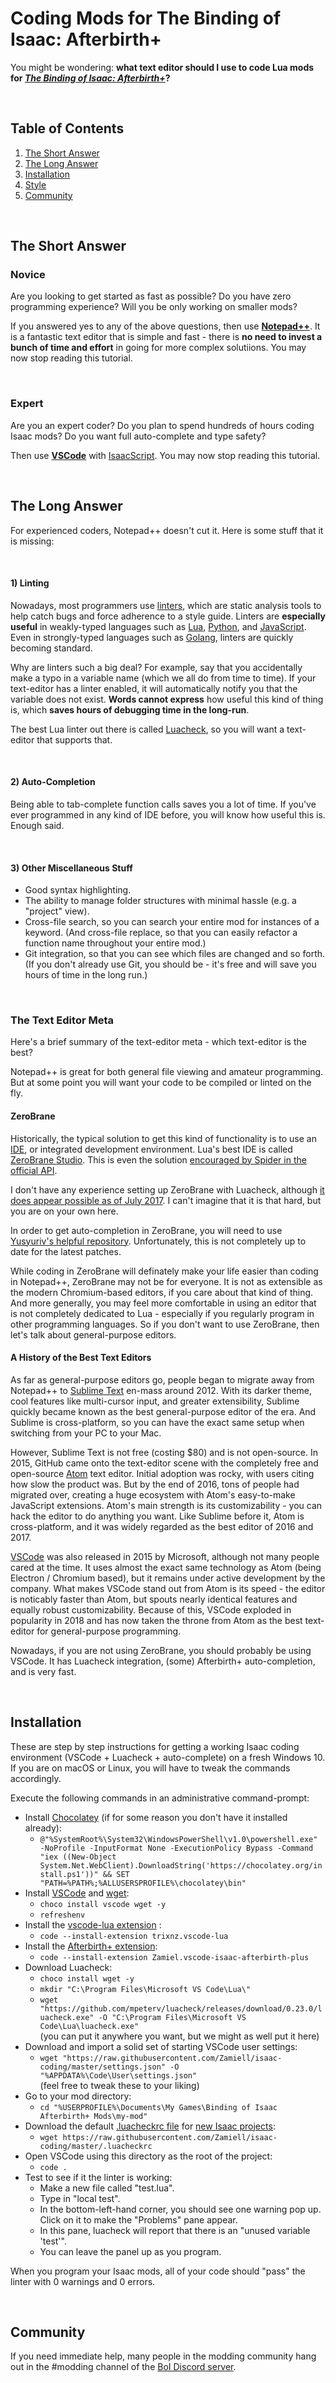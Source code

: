 # Coding Mods for The Binding of Isaac: Afterbirth+

You might be wondering: **what text editor should I use to code Lua mods for *[The Binding of Isaac: Afterbirth+](https://store.steampowered.com/app/570660/The_Binding_of_Isaac_Afterbirth/)*?**

<br />

## Table of Contents

1. [The Short Answer](#the-short-answer)
2. [The Long Answer](#the-long-answer)
3. [Installation](#installation)
4. [Style](#style)
5. [Community](#community)

<br />

## The Short Answer

### Novice

Are you looking to get started as fast as possible? Do you have zero programming experience? Will you be only working on smaller mods?

If you answered yes to any of the above questions, then use **[Notepad++](https://notepad-plus-plus.org/download/v7.6.3.html)**. It is a fantastic text editor that is simple and fast - there is **no need to invest a bunch of time and effort** in going for more complex solutiions. You may now stop reading this tutorial.

<br />

### Expert

Are you an expert coder? Do you plan to spend hundreds of hours coding Isaac mods? Do you want full auto-complete and type safety?

Then use **[VSCode](https://code.visualstudio.com/)** with [IsaacScript](https://isaacscript.github.io/). You may now stop reading this tutorial.

<br />

## The Long Answer

For experienced coders, Notepad++ doesn't cut it. Here is some stuff that it is missing:

<br />

#### 1) Linting

Nowadays, most programmers use [linters](https://en.wikipedia.org/wiki/Lint_(software)), which are static analysis tools to help catch bugs and force adherence to a style guide. Linters are **especially useful** in weakly-typed languages such as [Lua](https://github.com/mpeterv/luacheck/), [Python](https://www.pylint.org/), and [JavaScript](https://eslint.org/). Even in strongly-typed languages such as [Golang](https://github.com/golangci/golangci-lint/), linters are quickly becoming standard.

Why are linters such a big deal? For example, say that you accidentally make a typo in a variable name (which we all do from time to time). If your text-editor has a linter enabled, it will automatically notify you that the variable does not exist. **Words cannot express** how useful this kind of thing is, which **saves hours of debugging time in the long-run**. 

The best Lua linter out there is called [Luacheck](https://github.com/mpeterv/luacheck/), so you will want a text-editor that supports that.

<br />

#### 2) Auto-Completion

Being able to tab-complete function calls saves you a lot of time. If you've ever programmed in any kind of IDE before, you will know how useful this is. Enough said.

<br />

#### 3) Other Miscellaneous Stuff

* Good syntax highlighting.
* The ability to manage folder structures with minimal hassle (e.g. a "project" view).
* Cross-file search, so you can search your entire mod for instances of a keyword. (And cross-file replace, so that you can easily refactor a function name throughout your entire mod.)
* Git integration, so that you can see which files are changed and so forth. (If you don't already use Git, you should be - it's free and will save you hours of time in the long run.)

<br />

### The Text Editor Meta

Here's a brief summary of the text-editor meta - which text-editor is the best?

Notepad++ is great for both general file viewing and amateur programming. But at some point you will want your code to be compiled or linted on the fly.

#### ZeroBrane

Historically, the typical solution to get this kind of functionality is to use an [IDE](https://en.wikipedia.org/wiki/Integrated_development_environment), or integrated development environment. Lua's best IDE is called [ZeroBrane Studio](https://studio.zerobrane.com/). This is even the solution [encouraged by Spider in the official API](https://moddingofisaac.com/docs/debugging.html).

I don't have any experience setting up ZeroBrane with Luacheck, although [it does appear possible as of July 2017](https://github.com/pkulchenko/ZeroBraneStudio/issues/768). I can't imagine that it is that hard, but you are on your own here.

In order to get auto-completion in ZeroBrane, you will need to use [Yusyuriv's helpful repository](https://github.com/Yusyuriv/Afterbirth-API-for-ZeroBrane). Unfortunately, this is not completely up to date for the latest patches.

While coding in ZeroBrane will definately make your life easier than coding in Notepad++, ZeroBrane may not be for everyone. It is not as extensible as the modern Chromium-based editors, if you care about that kind of thing. And more generally, you may feel more comfortable in using an editor that is not completely dedicated to Lua - especially if you regularly program in other programming languages. So if you don't want to use ZeroBrane, then let's talk about general-purpose editors.

#### A History of the Best Text Editors

As far as general-purpose editors go, people began to migrate away from Notepad++ to [Sublime Text](https://www.sublimetext.com/) en-mass around 2012. With its darker theme, cool features like multi-cursor input, and greater extensibility, Sublime quickly became known as the best general-purpose editor of the era. And Sublime is cross-platform, so you can have the exact same setup when switching from your PC to your Mac.

However, Sublime Text is not free (costing $80) and is not open-source. In 2015, GitHub came onto the text-editor scene with the completely free and open-source [Atom](https://atom.io/) text editor. Initial adoption was rocky, with users citing how slow the product was. But by the end of 2016, tons of people had migrated over, creating a huge ecosystem with Atom's easy-to-make JavaScript extensions. Atom's main strength is its customizability - you can hack the editor to do anything you want. Like Sublime before it, Atom is cross-platform, and it was widely regarded as the best editor of 2016 and 2017.

[VSCode](https://code.visualstudio.com/) was also released in 2015 by Microsoft, although not many people cared at the time. It uses almost the exact same technology as Atom (being Electron / Chromium based), but it remains under active development by the company. What makes VSCode stand out from Atom is its speed - the editor is noticably faster than Atom, but spouts nearly identical features and equally robust customizability. Because of this, VSCode exploded in popularity in 2018 and has now taken the throne from Atom as the best text-editor for general-purpose programming.

Nowadays, if you are not using ZeroBrane, you should probably be using VSCode. It has Luacheck integration, (some) Afterbirth+ auto-completion, and is very fast.

<br />

## Installation

These are step by step instructions for getting a working Isaac coding environment (VSCode + Luacheck + auto-complete) on a fresh Windows 10. If you are on macOS or Linux, you will have to tweak the commands accordingly.

Execute the following commands in an administrative command-prompt:

* Install [Chocolatey](https://chocolatey.org/) (if for some reason you don't have it installed already):
  * `@"%SystemRoot%\System32\WindowsPowerShell\v1.0\powershell.exe" -NoProfile -InputFormat None -ExecutionPolicy Bypass -Command "iex ((New-Object System.Net.WebClient).DownloadString('https://chocolatey.org/install.ps1'))" && SET "PATH=%PATH%;%ALLUSERSPROFILE%\chocolatey\bin"`
* Install [VSCode](https://code.visualstudio.com/) and [wget](https://www.gnu.org/software/wget/):
  * `choco install vscode wget -y`
  * `refreshenv`
* Install the [vscode-lua extension](https://marketplace.visualstudio.com/items?itemName=trixnz.vscode-lua) :
  * `code --install-extension trixnz.vscode-lua`
* Install the [Afterbirth+ extension](https://marketplace.visualstudio.com/items?itemName=Zamiel.vscode-isaac-afterbirth-plus):
  * `code --install-extension Zamiel.vscode-isaac-afterbirth-plus`
* Download Luacheck:
  * `choco install wget -y`
  * `mkdir "C:\Program Files\Microsoft VS Code\Lua\"`
  * `wget "https://github.com/mpeterv/luacheck/releases/download/0.23.0/luacheck.exe" -O "C:\Program Files\Microsoft VS Code\Lua\luacheck.exe"` <br />
  (you can put it anywhere you want, but we might as well put it here)
* Download and import a solid set of starting VSCode user settings:
  * `wget "https://raw.githubusercontent.com/Zamiell/isaac-coding/master/settings.json" -O "%APPDATA%\Code\User\settings.json"` <br />
  (feel free to tweak these to your liking)
* Go to your mod directory:
  * `cd "%USERPROFILE%\Documents\My Games\Binding of Isaac Afterbirth+ Mods\my-mod"`
* Download the default [.luacheckrc file](https://luacheck.readthedocs.io/en/stable/config.html) for [new Isaac projects](https://github.com/Zamiell/isaac-coding/blob/master/.luacheckrc):
  * `wget https://raw.githubusercontent.com/Zamiell/isaac-coding/master/.luacheckrc`
* Open VSCode using this directory as the root of the project:
  * `code .`
* Test to see if it the linter is working:
  * Make a new file called "test.lua".
  * Type in "local test".
  * In the bottom-left-hand corner, you should see one warning pop up. Click on it to make the "Problems" pane appear.
  * In this pane, luacheck will report that there is an "unused variable 'test'".
  * You can leave the panel up as you program.

When you program your Isaac mods, all of your code should "pass" the linter with 0 warnings and 0 errors.

<br />

## Community

If you need immediate help, many people in the modding community hang out in the #modding channel of the [BoI Discord server](https://discord.gg/isaac).
